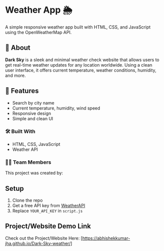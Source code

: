 # Weather App 🌦️

A simple responsive weather app built with HTML, CSS, and JavaScript using the OpenWeatherMap API.

## 📌 About
**Dark Sky** is a sleek and minimal weather check website that allows users to get real-time weather updates for any location worldwide. Using a clean user interface, it offers current temperature, weather conditions, humidity, and more.


## 🚀 Features
- Search by city name
- Current temperature, humidity, wind speed
- Responsive design
- Simple and clean UI

### 🛠️ Built With
- HTML, CSS, JavaScript
- Weather API

### 👨‍💻 Team Members
This project was created by:



## Setup
1. Clone the repo
2. Get a free API key from [WeatherAPI](https://www.weatherapi.com/)
3. Replace `YOUR_API_KEY` in `script.js`

## Project/Website Demo Link
Check out the Project/Website Here: [https://abhishekkumar-jha.github.io/Dark-Sky-weather/]
